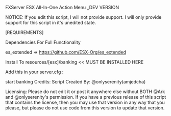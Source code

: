 FXServer ESX All-In-One Action Menu _DEV VERSION

NOTICE: If you edit this script, I will not provide support. I will only provide support for this script in it's unedited state.

[REQUIREMENTS]

Dependencies For Full Functionality

es_extended => https://github.com/ESX-Org/es_extended



Install To resources/[esx]/banking << MUST BE INSTALLED HERE


Add this in your server.cfg :

start banking
Credits: Script Created By: @onlyserenity(amjedcha)

Licensing: Please do not edit it or post it anywhere else without BOTH @Ark and @onlyserenity's permission. If you have a previous release of this script that contains the license, then you may use that version in any way that you please, but please do not use code from this version to update that version.
